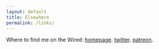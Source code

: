 ```yaml
---
layout: default
title: Elsewhere
permalink: /links/
---
```


Where to find me on the Wired:
[homepage](http://twitter.com/{{site.homepage}}).
[twitter](http://twitter.com/{{site.twitter}}).
[patreon](https://www.patreon.com/{{site.patreon}}).